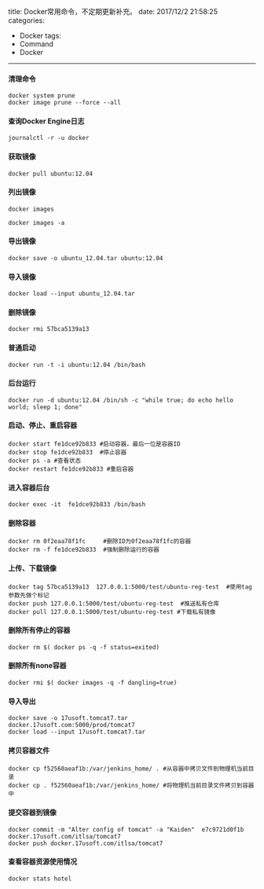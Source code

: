 title: Docker常用命令，不定期更新补充。
date: 2017/12/2 21:58:25
categories:
- Docker
tags:
- Command
- Docker
---
#### 清理命令
```
docker system prune
docker image prune --force --all
```
#### 查询Docker Engine日志
```
journalctl -r -u docker
```
#### 获取镜像
```
docker pull ubuntu:12.04
```
<!--more-->
#### 列出镜像
```
docker images

docker images -a
```
#### 导出镜像
```
docker save -o ubuntu_12.04.tar ubuntu:12.04
```
#### 导入镜像
```
docker load --input ubuntu_12.04.tar
```
#### 删除镜像
```
docker rmi 57bca5139a13
```
#### 普通启动
```
docker run -t -i ubuntu:12.04 /bin/bash
```
#### 后台运行
```
docker run -d ubuntu:12.04 /bin/sh -c "while true; do echo hello world; sleep 1; done"
```
#### 启动、停止、重启容器
```
docker start fe1dce92b833 #启动容器，最后一位是容器ID
docker stop fe1dce92b833  #停止容器
docker ps -a #查看状态
docker restart fe1dce92b833 #重启容器
```
#### 进入容器后台
```
docker exec -it  fe1dce92b833 /bin/bash
```
#### 删除容器
```
docker rm 0f2eaa78f1fc     #删除ID为0f2eaa78f1fc的容器
docker rm -f fe1dce92b833  #强制删除运行的容器
```
#### 上传、下载镜像
```
docker tag 57bca5139a13  127.0.0.1:5000/test/ubuntu-reg-test  #使用tag参数先做个标记
docker push 127.0.0.1:5000/test/ubuntu-reg-test  #推送私有仓库
docker pull 127.0.0.1:5000/test/ubuntu-reg-test #下载私有镜像
```
#### 删除所有停止的容器
```
docker rm $( docker ps -q -f status=exited)
```
#### 删除所有none容器
```
docker rmi $( docker images -q -f dangling=true)
```
#### 导入导出
```
docker save -o 17usoft.tomcat7.tar docker.17usoft.com:5000/prod/tomcat7
docker load --input 17usoft.tomcat7.tar
```
#### 拷贝容器文件
```
docker cp f52560aeaf1b:/var/jenkins_home/ . #从容器中拷贝文件到物理机当前目录
docker cp . f52560aeaf1b:/var/jenkins_home/ #将物理机当前目录文件拷贝到容器中
```
#### 提交容器到镜像
```
docker commit -m "Alter config of tomcat" -a "Kaiden"  e7c9721d0f1b docker.17usoft.com/itlsa/tomcat7
docker push docker.17usoft.com/itlsa/tomcat7
```
#### 查看容器资源使用情况
```
docker stats hotel
```
